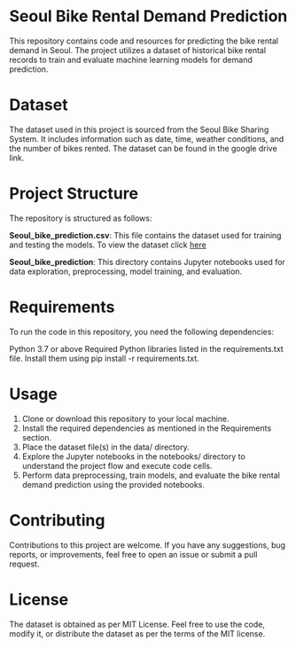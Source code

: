 # Seoul Bike Rental Demand Prediction

This repository contains code and resources for predicting the bike rental demand in Seoul. The project utilizes a dataset of historical bike rental records to train and evaluate machine learning models for demand prediction.

# Dataset
The dataset used in this project is sourced from the Seoul Bike Sharing System. It includes information such as date, time, weather conditions, and the number of bikes rented. The dataset can be found in the google drive link. 

# Project Structure
The repository is structured as follows:

<b>Seoul_bike_prediction.csv</b>: This file contains the dataset used for training and testing the models. To view the dataset click [here](https://drive.google.com/file/d/1lfgJXAJJIYmSJq6Tj4feqPBUQfEBndh6/view?usp=drive_link)

<b>Seoul_bike_prediction</b>: This directory contains Jupyter notebooks used for data exploration, preprocessing, model training, and evaluation.

# Requirements
To run the code in this repository, you need the following dependencies:

Python 3.7 or above
Required Python libraries listed in the requirements.txt file. Install them using pip install -r requirements.txt.

# Usage
1. Clone or download this repository to your local machine.
2. Install the required dependencies as mentioned in the Requirements section.
3. Place the dataset file(s) in the data/ directory.
4. Explore the Jupyter notebooks in the notebooks/ directory to understand the project flow and execute code cells.
5. Perform data preprocessing, train models, and evaluate the bike rental demand prediction using the provided notebooks.

# Contributing
Contributions to this project are welcome. If you have any suggestions, bug reports, or improvements, feel free to open an issue or submit a pull request.

# License
The dataset is obtained as per MIT License. Feel free to use the code, modify it, or distribute the dataset as per the terms of the MIT license.

